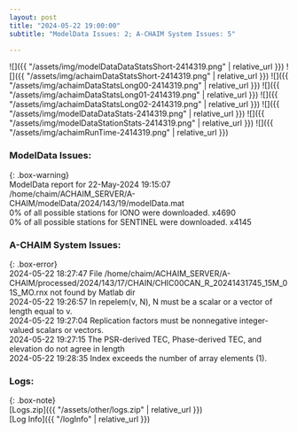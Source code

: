 ```yaml
---
layout: post
title: "2024-05-22 19:00:00"
subtitle: "ModelData Issues: 2; A-CHAIM System Issues: 5"

---
```


![]({{ "/assets/img/modelDataDataStatsShort-2414319.png" | relative_url }})
![]({{ "/assets/img/achaimDataStatsShort-2414319.png" | relative_url }})
![]({{ "/assets/img/achaimDataStatsLong00-2414319.png" | relative_url }})
![]({{ "/assets/img/achaimDataStatsLong01-2414319.png" | relative_url }})
![]({{ "/assets/img/achaimDataStatsLong02-2414319.png" | relative_url }})
![]({{ "/assets/img/modelDataDataStats-2414319.png" | relative_url }})
![]({{ "/assets/img/modelDataStationStats-2414319.png" | relative_url }})
![]({{ "/assets/img/achaimRunTime-2414319.png" | relative_url }})


### ModelData Issues:  
  
{: .box-warning}  
 ModelData report for 22-May-2024 19:15:07   
 /home/chaim/ACHAIM_SERVER/A-CHAIM/modelData/2024/143/19/modelData.mat   
 0% of all possible stations for IONO were downloaded. x4690   
 0% of all possible stations for SENTINEL were downloaded. x4145   
  
### A-CHAIM System Issues:  
  
{: .box-error}  
2024-05-22 18:27:47 File /home/chaim/ACHAIM_SERVER/A-CHAIM/processed/2024/143/17/CHAIN/CHIC00CAN_R_20241431745_15M_01S_MO.rnx not found by Matlab dir  
2024-05-22 19:26:57 In repelem(v, N), N must be a scalar or a vector of length equal to v.  
2024-05-22 19:27:04 Replication factors must be nonnegative integer-valued scalars or vectors.  
2024-05-22 19:27:15 The PSR-derived TEC, Phase-derived TEC, and elevation do not agree in length  
2024-05-22 19:28:35 Index exceeds the number of array elements (1).  

### Logs:  
  
{: .box-note}  
[Logs.zip]({{ "/assets/other/logs.zip" | relative_url }})  
[Log Info]({{ "/logInfo" | relative_url }})  
